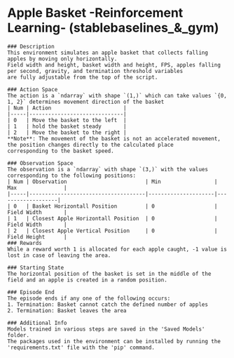 # Apple Basket -Reinforcement Learning- (stablebaselines_&_gym)

    ### Description
    This environment simulates an apple basket that collects falling apples by moving only horizontally.
    Field width and height, basket width and height, FPS, apples falling per second, gravity, and termination threshold variables 
    are fully adjustable from the top of the script.
    
    ### Action Space
    The action is a `ndarray` with shape `(1,)` which can take values `{0, 1, 2}` determines movement direction of the basket
    | Num | Action                       |
    |-----|------------------------------|
    | 0   | Move the basket to the left  |
    | 1   | hold the basket steady       |
    | 2   | Move the basket to the right |
    **Note**: The movement of the basket is not an accelerated movement, the position changes directly to the calculated place 
    corresponding to the basket speed.
    
    ### Observation Space
    The observation is a `ndarray` with shape `(3,)` with the values corresponding to the following positions:
    | Num | Observation                         | Min                 | Max               |
    |-----|-------------------------------------|---------------------|-------------------|
    | 0   | Basket Horizontall Position         | 0                   | Field Width       |
    | 1   | Closest Apple Horizontall Position  | 0                   | Field Width       |
    | 2   | Closest Apple Vertical Position     | 0                   | Field Height      |
    ### Rewards
    While a reward worth 1 is allocated for each apple caught, -1 value is lost in case of leaving the area.
    
    ### Starting State
    The horizontal position of the basket is set in the middle of the field and an apple is created in a random position.
    
    ### Episode End
    The episode ends if any one of the following occurs:
    1. Termination: Basket cannot catch the defined number of apples
    2. Termination: Basket leaves the area
    
    ### Additional Info
    Models trained in various steps are saved in the 'Saved Models' folder.
    The packages used in the environment can be installed by running the 'requirements.txt' file with the 'pip' command.
